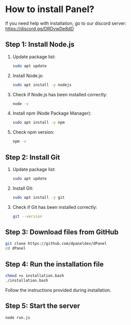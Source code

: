 # How to install Panel?

If you need help with installation, go to our discord server: https://discord.gg/DRDvwDe8dD

## Step 1: Install Node.js

1. Update package list:

   ```bash
   sudo apt update
   ```

2. Install Node.js:

   ```bash
   sudo apt install -y nodejs
   ```

3. Check if Node.js has been installed correctly:

   ```bash
   node -v
   ```

4. Install npm (Node Package Manager):

   ```bash
   sudo apt install -y npm
   ```

5. Check npm version:

   ```bash
   npm -v
   ```

## Step 2: Install Git

1. Update package list:

   ```bash
   sudo apt update
   ```

2. Install Git:

   ```bash
   sudo apt install -y git
   ```

3. Check if Git has been installed correctly:

   ```bash
   git --version
   ```

## Step 3: Download files from GitHub

```bash
git clone https://github.com/dpaneldev/dPanel
cd dPanel
```

## Step 4: Run the installation file

```bash
chmod +x installation.bash
./installation.bash
```

Follow the instructions provided during installation.

## Step 5: Start the server

```bash
node run.js
```
